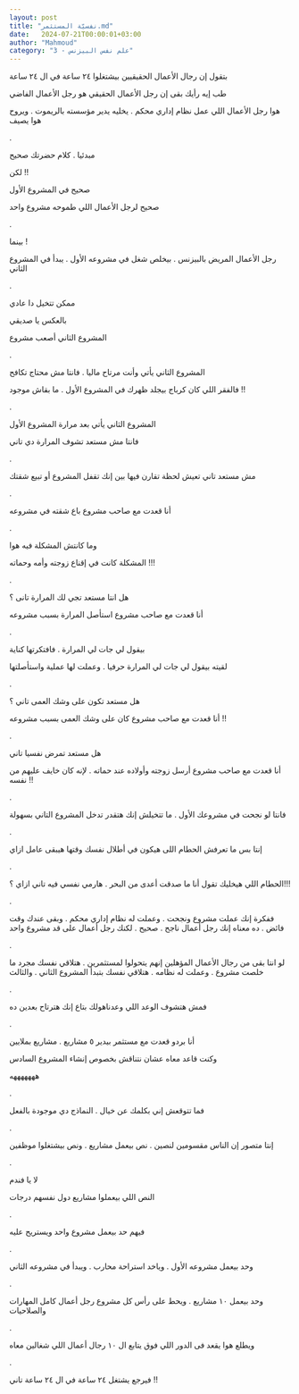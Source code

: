 ```yaml
---
layout: post
title: "نفسيّة المستثمر.md"
date:   2024-07-21T00:00:01+03:00
author: "Mahmoud"
category: "3 - علم نفس البيزنس"
---
```

بتقول إن رجال الأعمال الحقيقيين بيشتغلوا ٢٤ ساعة في ال
٢٤ ساعة

طب إيه رأيك بقى إن رجل الأعمال الحقيقي هو رجل الأعمال
الفاضي

هوا رجل الأعمال اللي عمل نظام إداري محكم . يخليه يدير
مؤسسته بالريموت . ويروح هوا يصيف

.

مبدئيا . كلام حضرتك صحيح

لكن !!

صحيح في المشروع الأول

صحيح لرجل الأعمال اللي طموحه مشروع واحد

.

بينما !

رجل الأعمال المريض بالبيزنس . بيخلص شغل في مشروعه الأول
. يبدأ في المشروع الثاني

.

ممكن تتخيل دا عادي

بالعكس يا صديقي

المشروع الثاني أصعب مشروع

.

المشروع الثاني يأتي وأنت مرتاح ماليا . فانتا مش محتاج
تكافح

فالفقر اللي كان كرباج بيجلد ظهرك في المشروع الأول . ما
بقاش موجود !!

.

المشروع الثاني يأتي بعد مرارة المشروع الأول

فانتا مش مستعد تشوف المرارة دي تاني

.

مش مستعد تاني تعيش لحظة تقارن فيها بين إنك تقفل المشروع
أو تبيع شقتك

.

أنا قعدت مع صاحب مشروع باع شقته في مشروعه

.

وما كانتش المشكلة فيه هوا

المشكلة كانت في إقناع زوجته وأمه وحماته !!!

.

هل انتا مستعد تجي لك المرارة تانى ؟

أنا قعدت مع صاحب مشروع استأصل المرارة بسبب مشروعه

.

بيقول لي جات لي المرارة . فافتكرتها كناية

لقيته بيقول لي جات لي المرارة حرفيا . وعملت لها عملية
واستأصلتها

.

هل مستعد تكون على وشك العمى تاني ؟

أنا قعدت مع صاحب مشروع كان على وشك العمى بسبب
مشروعه !!

.

هل مستعد تمرض نفسيا تاني

أنا قعدت مع صاحب مشروع أرسل زوجته وأولاده عند حماته .
لإنه كان خايف عليهم من نفسه !!

.

فانتا لو نجحت في مشروعك الأول . ما تتخيلش إنك هتقدر تدخل
المشروع التاني بسهولة

.

إنتا بس ما تعرفش الحطام اللى هيكون في أطلال نفسك وقتها
هيبقى عامل ازاي

.

الحطام اللي هيخليك تقول أنا ما صدقت أعدى من البحر .
هارمي نفسي فيه تاني ازاي ؟!!!

.

ففكرة إنك عملت مشروع ونجحت . وعملت له نظام إداري محكم .
وبقى عندك وقت فائض . ده معناه إنك رجل أعمال ناجح . صحيح . لكنك رجل أعمال
على قد مشروع واحد

.

لو انتا بقى من رجال الأعمال المؤهلين إنهم يتحولوا
لمستثمرين . هتلاقي نفسك مجرد ما خلصت مشروع . وعملت له نظامه . هتلاقي
نفسك بتبدأ المشروع الثاني . والثالث

.

فمش هتشوف الوعد اللي وعدناهولك بتاع إنك هترتاح بعدين
ده

.

أنا بردو قعدت مع مستثمر بيدير ٥ مشاريع . مشاريع
بملايين

وكنت قاعد معاه عشان نتناقش بخصوص إنشاء المشروع
السادس

هههههههه

.

فما تتوقعش إني بكلمك عن خيال . النماذج دي موجودة
بالفعل

.

إنتا متصور إن الناس مقسومين لنصين . نص بيعمل مشاريع .
ونص بيشتغلوا موظفين

.

لا يا فندم

النص اللي بيعملوا مشاريع دول نفسهم درجات

.

فيهم حد بيعمل مشروع واحد ويستريح عليه

.

وحد بيعمل مشروعه الأول . وياخد استراحة محارب . ويبدأ في
مشروعه الثاني

.

وحد بيعمل ١٠ مشاريع . ويحط على رأس كل مشروع رجل أعمال
كامل المهارات والصلاحيات

.

ويطلع هوا يقعد فى الدور اللي فوق يتابع ال ١٠ رجال أعمال
اللي شغالين معاه

.

فيرجع يشتغل ٢٤ ساعة في ال ٢٤ ساعة تاني !!
